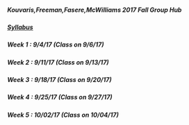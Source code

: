 ##### Kouvaris,Freeman,Fasere,McWilliams 2017 Fall Group Hub

##### [Syllabus](https://github.com/htpeter/pdti_DataMining/blob/master/Course%20Materials/Syllabus.pdf)

##### Week 1 : 9/4/17 (Class on 9/6/17)

##### Week 2 : 9/11/17 (Class on 9/13/17)

##### Week 3 : 9/18/17 (Class on 9/20/17)

##### Week 4 : 9/25/17 (Class on 9/27/17)

##### Week 5 : 10/02/17 (Class on 10/04/17)



